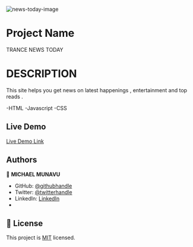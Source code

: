 ![news-today-image](https://user-images.githubusercontent.com/86654131/187967240-3d223da3-d33f-490d-81ee-5c605071dc9c.png)

# Project Name

TRANCE NEWS TODAY

# DESCRIPTION
This site helps you get news on latest happenings , entertainment and top reads .

-HTML
-Javascript
-CSS

## Live Demo 

[Live Demo Link](https://trance-news-today.netlify.app/)

## Authors

👤 **MICHAEL MUNAVU**

- GitHub: [@githubhandle](https://github.com/MICHAELMUNAVU83)
- Twitter: [@twitterhandle](https://twitter.com/MunavuMichael)
- LinkedIn: [LinkedIn](https://www.linkedin.com/in/michael-munavu-78703a218/)
- 



## 📝 License

This project is [MIT](./MIT.md) licensed.
